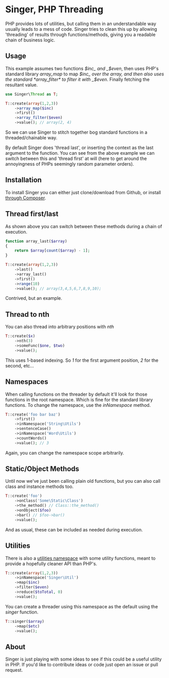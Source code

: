 # Singer, PHP Threading

PHP provides lots of utilities, but calling them in an understandable way usually
leads to a mess of code.  Singer tries to clean this up by allowing 'threading' of
results through functions/methods, giving you a readable chain of business logic.

## Usage

This example assumes two functions _$inc_ and _$even_, then uses PHP's standard
library *array_map* to map _$inc_ over the array, and then also uses the standard
*array_filter* to filter it with _$even_.  Finally fetching the resultant value.

```php
use Singer\Thread as T;

T::create(array(1,2,3))
    ->array_map($inc)
    ->first()
    ->array_filter($even)
    ->value(); // array(2, 4)
```

So we can use Singer to stitch together bog standard functions in a threaded/chainable
way.

By default Singer does 'thread last', or inserting the context as the last argument
to the function.  You can see from the above example we can switch between this and
'thread first' at will (here to get around the annoyingness of PHPs seemingly
random parameter orders).

## Installation

To install Singer you can either just clone/download from Github, or install 
[through Composer](https://packagist.org/packages/rodnaph/singer).

## Thread first/last

As shown above you can switch between these methods during a chain of execution.

```php
function array_last($array)
{
    return $array[count($array) - 1];
}

T::create(array(1,2,3))
    ->last()
    ->array_last()
    ->first()
    ->range(10)
    ->value(); // array(3,4,5,6,7,8,9,10);
```

Contrived, but an example.

## Thread to nth

You can also thread into arbitrary positions with _nth_

```php
T::create($x)
    ->nth(3)
    ->someFunc($one, $two)
    ->value();
```

This uses 1-based indexing. So _1_ for the first argument position, _2_ for the second, etc...

## Namespaces

When calling functions on the threader by default it'll look for those functions in
the root namespace.  Which is fine for the standard library functions.  To change
the namespace, use the _inNamespace_ method.

```php
T::create('foo bar baz')
    ->first()
    ->inNamespace('String\Utils')
    ->sentenceCase()
    ->inNamespace('Word\Utils')
    ->countWords()
    ->value(); // 3
```

Again, you can change the namespace scope arbitrarily.

## Static/Object Methods

Until now we've just been calling plain old functions, but you can also call class
and instance methods too.

```php
T::create('foo')
    ->onClass('Some\Static\Class')
    ->the_method() // Class::the_method()
    ->onObject($foo)
    ->bar() // $foo->bar()
    ->value();
```

And as usual, these can be included as needed during execution.

## Utilities

There is also a [utilities namespace](docs/util.md) with some utility functions, meant to provide
a hopefully cleaner API than PHP's.

```php
T::create(array(1,2,3))
    ->inNamespace('Singer\Util')
    ->map($inc)
    ->filter($even)
    ->reduce($toTotal, 0)
    ->value();
```

You can create a threader using this namespace as the default using the *singer* function.

```php
T::singer($array)
    ->map($etc)
    ->value();
```

## About

Singer is just playing with some ideas to see if this could be a useful utility in
PHP.  If you'd like to contribute ideas or code just open an issue or pull request.

